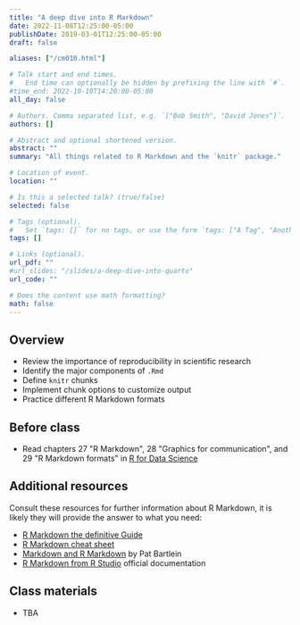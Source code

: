 ```yaml
---
title: "A deep dive into R Markdown"
date: 2022-11-08T12:25:00-05:00
publishDate: 2019-03-01T12:25:00-05:00
draft: false

aliases: ["/cm010.html"]

# Talk start and end times.
#   End time can optionally be hidden by prefixing the line with `#`.
#time_end: 2022-10-10T14:20:00-05:00
all_day: false

# Authors. Comma separated list, e.g. `["Bob Smith", "David Jones"]`.
authors: []

# Abstract and optional shortened version.
abstract: ""
summary: "All things related to R Markdown and the `knitr` package."

# Location of event.
location: ""

# Is this a selected talk? (true/false)
selected: false

# Tags (optional).
#   Set `tags: []` for no tags, or use the form `tags: ["A Tag", "Another Tag"]` for one or more tags.
tags: []

# Links (optional).
url_pdf: ""
#url_slides: "/slides/a-deep-dive-into-quarto"
url_code: ""

# Does the content use math formatting?
math: false
---
```




## Overview

* Review the importance of reproducibility in scientific research
* Identify the major components of `.Rmd`
* Define `knitr` chunks
* Implement chunk options to customize output
* Practice different R Markdown formats

## Before class

* Read chapters 27 "R Markdown", 28 "Graphics for communication", and 29 "R Markdown formats" in [R for Data Science](http://r4ds.had.co.nz)


## Additional resources

Consult these resources for further information about R Markdown, it is likely they will provide the answer to what you need:
* [R Markdown the definitive Guide](https://bookdown.org/yihui/rmarkdown/)
* [R Markdown cheat sheet](https://posit.co/resources/cheatsheets/?_page=2/)
* [Markdown and R Markdown](https://pjbartlein.github.io/REarthSysSci/markdown.html) by Pat Bartlein
* [R Markdown from R Studio](https://rmarkdown.rstudio.com/lesson-1.html) official documentation

## Class materials

* TBA

<!--
#* [A dive into R Markdown](/notes/r-markdown/)
-->

<!--
* Complete the [debugging homework assignment](/homework/debugging-rmarkdown/)
-->
